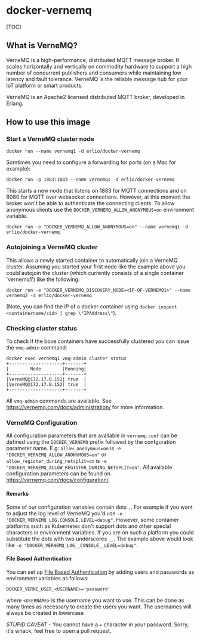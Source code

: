 # docker-vernemq

[TOC]

## What is VerneMQ?

VerneMQ is a high-performance, distributed MQTT message broker. It scales
horizontally and vertically on commodity hardware to support a high number of
concurrent publishers and consumers while maintaining low latency and fault
tolerance. VerneMQ is the reliable message hub for your IoT platform or smart
products.

VerneMQ is an Apache2 licensed distributed MQTT broker, developed in Erlang.

## How to use this image

### Start a VerneMQ cluster node

    docker run --name vernemq1 -d erlio/docker-vernemq
   
Somtimes you need to configure a forwarding for ports (on a Mac for example):

    docker run -p 1883:1883 --name vernemq1 -d erlio/docker-vernemq

This starts a new node that listens on 1883 for MQTT connections and on 8080 for MQTT over websocket connections. However, at this moment the broker won't be able to authenticate the connecting clients. To allow anonymous clients use the ```DOCKER_VERNEMQ_ALLOW_ANONYMOUS=on``` environment variable.

    docker run -e "DOCKER_VERNEMQ_ALLOW_ANONYMOUS=on" --name vernemq1 -d erlio/docker-vernemq
    
### Autojoining a VerneMQ cluster

This allows a newly started container to automatically join a VerneMQ cluster. Assuming you started your first node like the example above you could autojoin the cluster (which currently consists of a single container 'vernemq1') like the following:

    docker run -e "DOCKER_VERNEMQ_DISCOVERY_NODE=<IP-OF-VERNEMQ1>" --name vernemq2 -d erlio/docker-vernemq

(Note, you can find the IP of a docker container using `docker inspect <containername/cid> | grep \"IPAddress\"`).

### Checking cluster status

To check if the bove containers have successfully clustered you can issue the ```vmq-admin``` command:

    docker exec vernemq1 vmq-admin cluster status
    +--------------------+-------+
    |        Node        |Running|
    +--------------------+-------+
    |VerneMQ@172.17.0.151| true  |
    |VerneMQ@172.17.0.152| true  |
    +--------------------+-------+
    
All ```vmq-admin``` commands are available. See https://vernemq.com/docs/administration/ for more information.

### VerneMQ Configuration

All configuration parameters that are available in `vernemq.conf` can be defined
using the `DOCKER_VERNEMQ` prefix followed by the confguration parameter name.
E.g: `allow_anonymous=on` is `-e "DOCKER_VERNEMQ_ALLOW_ANONYMOUS=on"` or
`allow_register_during_netsplit=on` is
`-e "DOCKER_VERNEMQ_ALLOW_REGISTER_DURING_NETSPLIT=on"`. All available configuration
parameters can be found on https://vernemq.com/docs/configuration/.

#### Remarks

Some of our configuration variables contain dots `.`. For example if you want to
adjust the log level of VerneMQ you'd use `-e
"DOCKER_VERNEMQ_LOG.CONSOLE.LEVEL=debug"`. However, some container platforms
such as Kubernetes don't support dots and other special characters in 
environment variables. If you are on such a platform you could substitute the
dots with two underscores `__`. The example above would look like `-e
"DOCKER_VERNEMQ_LOG__CONSOLE__LEVEL=debug"`.

#### File Based Authentication

You can set up [File Based Authentication](https://vernemq.com/docs/configuration/authentication.html)
by adding users and passwords as environment variables as follows:

`DOCKER_VERNE_USER_<USERNAME>='password'`

where `<USERNAME>` is the username you want to use. This can be done as many times as necessary
to create the users you want. The usernames will always be created in lowercase

*STUPID CAVEAT* - You cannot have a `=` character in your password. Sorry, it's whack, feel free to
open a pull request.
